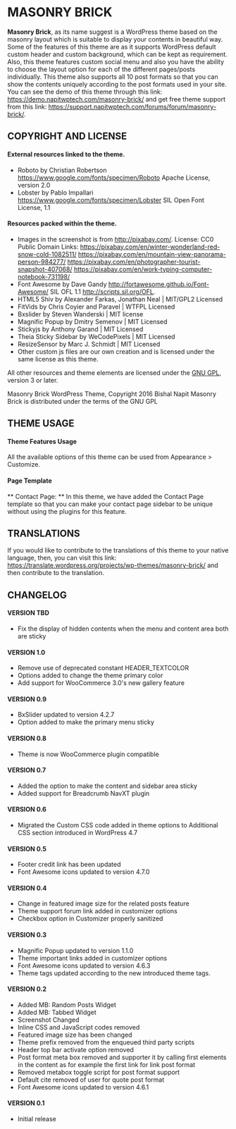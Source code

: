 # MASONRY BRICK
**Masonry Brick**, as its name suggest is a WordPress theme based on the masonry layout which is suitable to display your contents in beautiful way. Some of the features of this theme are as it supports WordPress default custom header and custom background, which can be kept as requirement. Also, this theme features custom social menu and also you have the ability to choose the layout option for each of the different pages/posts individually. This theme also supports all 10 post formats so that you can show the contents uniquely according to the post formats used in your site. You can see the demo of this theme through this link: https://demo.napitwptech.com/masonry-brick/ and get free theme support from this link: https://support.napitwptech.com/forums/forum/masonry-brick/.

## COPYRIGHT AND LICENSE
#### External resources linked to the theme.
* Roboto by Christian Robertson https://www.google.com/fonts/specimen/Roboto
  Apache License, version 2.0
* Lobster by Pablo Impallari https://www.google.com/fonts/specimen/Lobster
  SIL Open Font License, 1.1

#### Resources packed within the theme.
* Images in the screenshot is from http://pixabay.com/. License: CC0 Public Domain
  Links: https://pixabay.com/en/winter-wonderland-red-snow-cold-1082511/
		 https://pixabay.com/en/mountain-view-panorama-person-984277/
		 https://pixabay.com/en/photographer-tourist-snapshot-407068/
		 https://pixabay.com/en/work-typing-computer-notebook-731198/
* Font Awesome by Dave Gandy http://fortawesome.github.io/Font-Awesome/
  SIL OFL 1.1 http://scripts.sil.org/OFL.
* HTML5 Shiv by Alexander Farkas, Jonathan Neal | MIT/GPL2 Licensed
* FitVids by Chris Coyier and Paravel | WTFPL Licensed
* Bxslider by Steven Wanderski | MIT license
* Magnific Popup by Dmitry Semenov | MIT Licensed
* Stickyjs by Anthony Garand | MIT Licensed
* Theia Sticky Sidebar by WeCodePixels | MIT Licensed
* ResizeSensor by Marc J. Schmidt | MIT Licensed
* Other custom js files are our own creation and is licensed under the same license as this theme.

All other resources and theme elements are licensed under the [GNU GPL](http://www.gnu.org/licenses/gpl-3.0.txt), version 3 or later.

Masonry Brick WordPress Theme, Copyright 2016 Bishal Napit
Masonry Brick is distributed under the terms of the GNU GPL

## THEME USAGE
#### Theme Features Usage
All the available options of this theme can be used from Appearance > Customize.

#### Page Template
** Contact Page: ** In this theme, we have added the Contact Page template so that you can make your contact page sidebar to be unique without using the plugins for this feature.

## TRANSLATIONS
If you would like to contribute to the translations of this theme to your native language, then, you can visit this link: https://translate.wordpress.org/projects/wp-themes/masonry-brick/ and then contribute to the translation.

## CHANGELOG
#### VERSION TBD
* Fix the display of hidden contents when the menu and content area both are sticky

#### VERSION 1.0
* Remove use of deprecated constant HEADER_TEXTCOLOR
* Options added to change the theme primary color
* Add support for WooCommerce 3.0's new gallery feature

#### VERSION 0.9
* BxSlider updated to version 4.2.7
* Option added to make the primary menu sticky

#### VERSION 0.8
* Theme is now WooCommerce plugin compatible

#### VERSION 0.7
* Added the option to make the content and sidebar area sticky
* Added support for Breadcrumb NavXT plugin

#### VERSION 0.6
* Migrated the Custom CSS code added in theme options to Additional CSS section introduced in WordPress 4.7

#### VERSION 0.5
* Footer credit link has been updated
* Font Awesome icons updated to version 4.7.0

#### VERSION 0.4
* Change in featured image size for the related posts feature
* Theme support forum link added in customizer options
* Checkbox option in Customizer properly sanitized

#### VERSION 0.3
* Magnific Popup updated to version 1.1.0
* Theme important links added in customizer options
* Font Awesome icons updated to version 4.6.3
* Theme tags updated according to the new introduced theme tags.

#### VERSION 0.2
* Added MB: Random Posts Widget
* Added MB: Tabbed Widget
* Screenshot Changed
* Inline CSS and JavaScript codes removed
* Featured image size has been changed
* Theme prefix removed from the enqueued third party scripts
* Header top bar activate option removed
* Post format meta box removed and supporter it by calling first elements in the content as for example the first link for link post format
* Removed metabox toggle script for post format support
* Default cite removed of user for quote post format
* Font Awesome icons updated to version 4.6.1

#### VERSION 0.1
* Initial release
